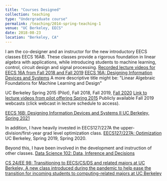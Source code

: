 ```yaml
---
title: "Courses Designed"
collection: teaching
type: "Undergraduate course"
permalink: /teaching/2014-spring-teaching-1
venue: "UC Berkeley, EECS"
date: 2018-08-23
location: "Berkeley, CA"
---
```


I am the co-designer and an instructor for the new introductory EECS classes EECS 16AB. These classes provide a rigorous foundation in linear algebra with applications, while introducing students to machine learning, control, circuit design and signal processing.
[Recorded lecture videos for EECS 16A from Fall 2018 and Fall 2019](https://www.youtube.com/channel/UCEXfTs0jS6D_0nwf1nAeF8A/search?query=16a)
[EECS 16A: Designing Information Devices and Systems](https://inst.eecs.berkeley.edu/~eecs16a/fa20)
A more descriptive title might be: "Linear Algebraic Foundations for Machine Learning and Design"

UC Berkeley Spring 2015 (Pilot), Fall 2018, Fall 2019, [Fall 2020](https://inst.eecs.berkeley.edu/~ee16a/fa20)
[Link to lecture videos from pilot offering Spring 2015](https://www.youtube.com/playlist?list=PLkFD6_40KJIzqJKYzqn5ALZLad3LiNyOK)
Publicly available Fall 2019 webcasts (click webcast in lecture schedule to access).

[EECS 16B: Designing Information Devices and Systems II
UC Berkeley, Spring 2021](https://inst.eecs.berkeley.edu/~eecs16b/sp21)

In addition, I have heavily invested in EECS127/227A the upper-division/first-year grad level optimization class.
[EECS127/227A: Optimization](https://inst.eecs.berkeley.edu/~ee127/sp20/)
UC Berkeley, Spring 2019, Spring 2020.

Beyond this, I have been involved in the development and instruction of other classes.
[Data Science 102: Data, Inference and Decisions](https://data102.org/fa19/)

[CS 24/EE 98: Transitioning to EECS/CS/DS and related majors at UC Berkeley, A new class introduced during the pandemic to help ease the transition for incoming students to computing-related majors at UC Berkeley](https://docs.google.com/document/d/1gdniET-2-5cRidfjjUGTAnZ2B0K3CHtZ4npVGI2yFBI)




                        


                        
